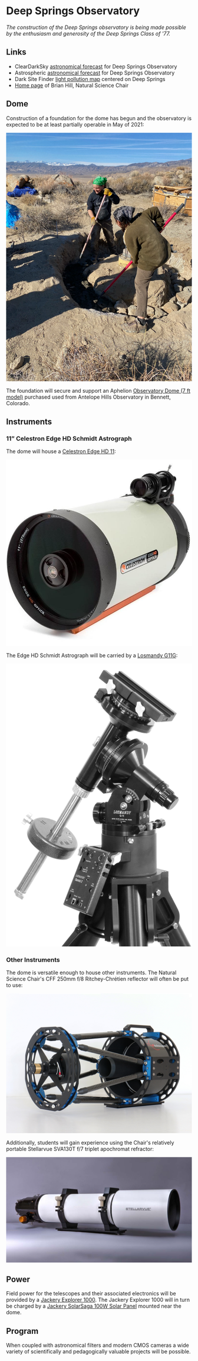 # Deep Springs Observatory

*The construction of the Deep Springs observatory is being made possible by the enthusiasm and generosity of the Deep Springs Class of '77.*

## Links

* ClearDarkSky [astronomical forecast](https://www.cleardarksky.com/c/DpSprObCAkey.html?1) for Deep Springs Observatory
* Astrospheric [astronomical forecast](https://www.astrospheric.com/?Latitude=37.3749&Longitude=-117.9802) for Deep Springs Observatory
* Dark Site Finder [light pollution map](https://darksitefinder.com/maps/world.html#10/37.3749/-117.9802) centered on Deep Springs
* [Home page](/) of Brian Hill, Natural Science Chair

## Dome

Construction of a foundation for the dome has begun and the observatory is expected to be at least partially operable in May of 2021:

![Spreading Footer Concrete](./photos/SpreadingFooterConcrete.jpeg)

The foundation will secure and support an Aphelion [Observatory Dome (7 ft model)](https://www.apheliondomes.com/products.html) purchased used from Antelope Hills Observatory in Bennett, Colorado.

## Instruments

### 11&rdquo; Celestron Edge HD Schmidt Astrograph

The dome will house a [Celestron Edge HD 11](https://www.celestron.com/products/edgehd-11-optical-tube-assembly-cge-dovetail):

![Celestron Edge HD 11](./photos/CelestronEdgeHD11.jpg)

The Edge HD Schmidt Astrograph will be carried by a [Losmandy G11G](http://www.losmandy.com/g-11.html):

![Losmandy G11G](./photos/LosmandyG11G.jpg)

### Other Instruments

The dome is versatile enough to house other instruments. The Natural Science Chair's CFF 250mm f/8 Ritchey-Chr&eacute;tien reflector will often be put to use:

![CFF RC250 F/8](./photos/250mm-1308-1200x900.jpg)

Additionally, students will gain experience using the Chair's relatively portable Stellarvue SVA130T f/7 triplet apochromat refractor:

![Stellarvue SV130T](./photos/SVA130EDT.png)

## Power

Field power for the telescopes and their associated electronics will be provided by a [Jackery Explorer 1000](https://www.jackery.com/products/explorer-1000-portable-power-station). The Jackery Explorer 1000 will in turn be charged by a [Jackery SolarSaga 100W Solar Panel](https://www.jackery.com/products/solarsaga-100w-solar-panel) mounted near the dome.

## Program

When coupled with astronomical filters and modern CMOS cameras a wide variety of scientifically and pedagogically valuable projects will be possible.
